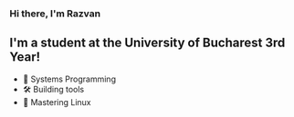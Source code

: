 ### Hi there, I'm Razvan

## I'm a student at the University of Bucharest 3rd Year!
- 🔭 Systems Programming
- 🛠️ Building tools
- 🐧 Mastering Linux
